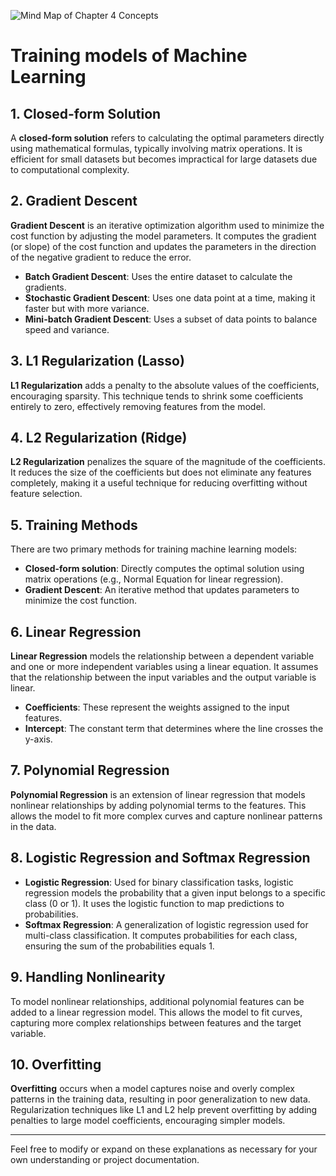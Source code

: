 ![Mind Map of Chapter 4 Concepts](https://github.com/user-attachments/assets/2a08c2e4-8cf4-4d27-9924-e8166154d40b)

# Training models of  Machine Learning


## 1. Closed-form Solution
A **closed-form solution** refers to calculating the optimal parameters directly using mathematical formulas, typically involving matrix operations. It is efficient for small datasets but becomes impractical for large datasets due to computational complexity.

## 2. Gradient Descent
**Gradient Descent** is an iterative optimization algorithm used to minimize the cost function by adjusting the model parameters. It computes the gradient (or slope) of the cost function and updates the parameters in the direction of the negative gradient to reduce the error.

- **Batch Gradient Descent**: Uses the entire dataset to calculate the gradients.
- **Stochastic Gradient Descent**: Uses one data point at a time, making it faster but with more variance.
- **Mini-batch Gradient Descent**: Uses a subset of data points to balance speed and variance.

## 3. L1 Regularization (Lasso)
**L1 Regularization** adds a penalty to the absolute values of the coefficients, encouraging sparsity. This technique tends to shrink some coefficients entirely to zero, effectively removing features from the model.

## 4. L2 Regularization (Ridge)
**L2 Regularization** penalizes the square of the magnitude of the coefficients. It reduces the size of the coefficients but does not eliminate any features completely, making it a useful technique for reducing overfitting without feature selection.

## 5. Training Methods
There are two primary methods for training machine learning models:
- **Closed-form solution**: Directly computes the optimal solution using matrix operations (e.g., Normal Equation for linear regression).
- **Gradient Descent**: An iterative method that updates parameters to minimize the cost function.

## 6. Linear Regression
**Linear Regression** models the relationship between a dependent variable and one or more independent variables using a linear equation. It assumes that the relationship between the input variables and the output variable is linear.

- **Coefficients**: These represent the weights assigned to the input features.
- **Intercept**: The constant term that determines where the line crosses the y-axis.

## 7. Polynomial Regression
**Polynomial Regression** is an extension of linear regression that models nonlinear relationships by adding polynomial terms to the features. This allows the model to fit more complex curves and capture nonlinear patterns in the data.

## 8. Logistic Regression and Softmax Regression
- **Logistic Regression**: Used for binary classification tasks, logistic regression models the probability that a given input belongs to a specific class (0 or 1). It uses the logistic function to map predictions to probabilities.
- **Softmax Regression**: A generalization of logistic regression used for multi-class classification. It computes probabilities for each class, ensuring the sum of the probabilities equals 1.

## 9. Handling Nonlinearity
To model nonlinear relationships, additional polynomial features can be added to a linear regression model. This allows the model to fit curves, capturing more complex relationships between features and the target variable.

## 10. Overfitting
**Overfitting** occurs when a model captures noise and overly complex patterns in the training data, resulting in poor generalization to new data. Regularization techniques like L1 and L2 help prevent overfitting by adding penalties to large model coefficients, encouraging simpler models.

---

Feel free to modify or expand on these explanations as necessary for your own understanding or project documentation.



